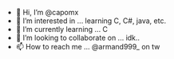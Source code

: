 - 👋 Hi, I’m @capomx
- 👀 I’m interested in ... learning C, C#, java, etc.
- 🌱 I’m currently learning ... C
- 💞️ I’m looking to collaborate on ... idk..
- 📫 How to reach me ... @armand999_ on tw

<!---
capomx/capomx is a ✨ special ✨ repository because its `README.md` (this file) appears on your GitHub profile.
You can click the Preview link to take a look at your changes.
--->

